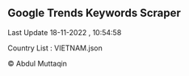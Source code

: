 

## Google Trends Keywords Scraper 
 
Last Update 18-11-2022 , 10:54:58

Country List :
VIETNAM.json



© Abdul Muttaqin 
